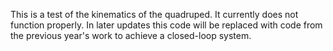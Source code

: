 This is a test of the kinematics of the quadruped. It currently does not function properly. 
In later updates this code will be replaced with code from the previous year's work to achieve a closed-loop system.
